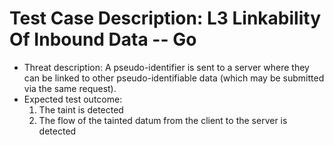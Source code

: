 # Test Case Description: L3 Linkability Of Inbound Data -- Go
- Threat description: A pseudo-identifier is sent to a server where they can be linked to other pseudo-identifiable data (which may be submitted via the same request).
- Expected test outcome: 
  1. The taint is detected
  2. The flow of the tainted datum from the client to the server is detected